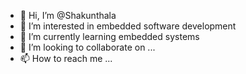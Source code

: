 - 👋 Hi, I’m @Shakunthala
- 👀 I’m interested in embedded software development 
- 🌱 I’m currently learning embedded systems
- 💞️ I’m looking to collaborate on ...
- 📫 How to reach me ...

<!---
Shakunthal/Shakunthal is a ✨ special ✨ repository because its `README.md` (this file) appears on your GitHub profile.
You can click the Preview link to take a look at your changes.
--->
